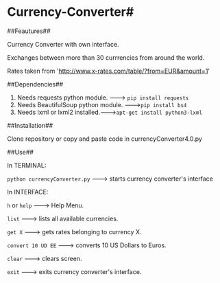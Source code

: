# Currency-Converter#

##Feautures##

Currency Converter with own interface.

Exchanges between more than 30 currrencies from around the world.

Rates taken from 'http://www.x-rates.com/table/?from=EUR&amount=1'

##Dependencies##

1. Needs requests python module. ---> `pip install requests`
2. Needs BeautifulSoup python module. --->`pip install bs4`
3. Needs lxml or lxml2 installed.--->`apt-get install python3-lxml`

##Installation##

Clone repository or copy and paste code in currencyConverter4.0.py

##Use##

In TERMINAL:

`python currencyConverter.py` ---> starts currency converter's interface

In INTERFACE:

`h` or `help` ---> Help Menu.

`list` ---> lists all available currencies.

`get X` ---> gets rates belonging to currency X.

`convert 10 UD EE` ---> converts 10 US Dollars to Euros.

`clear` ---> clears screen.

`exit` ---> exits currency converter's interface.

